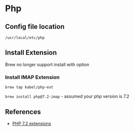 # Php

## Config file location

`/usr/local/etc/php`

## Install Extension

Brew no longer support install with option

### Install IMAP Extension

`brew tap kabel/php-ext`

`brew install php@7.2-imap` - assumed your php version is 7.2

## References

* [PHP 7.2 extensions](https://github.com/kabel/homebrew-php-ext/issues/1)